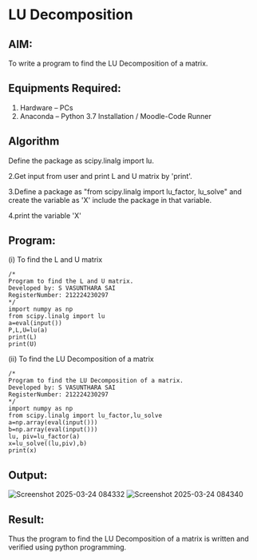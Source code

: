 # LU Decomposition 

## AIM:
To write a program to find the LU Decomposition of a matrix.

## Equipments Required:
1. Hardware – PCs
2. Anaconda – Python 3.7 Installation / Moodle-Code Runner

## Algorithm
Define the package as scipy.linalg import lu.

2.Get input from user and print L and U matrix by 'print'.

3.Define a package as "from scipy.linalg import lu_factor, lu_solve" and create the variable as 'X' include the package in that variable.

4.print the variable 'X'



## Program:
(i) To find the L and U matrix
```
/*
Program to find the L and U matrix.
Developed by: S VASUNTHARA SAI
RegisterNumber: 212224230297
*/
import numpy as np
from scipy.linalg import lu
a=eval(input())
P,L,U=lu(a)
print(L)
print(U)
```
(ii) To find the LU Decomposition of a matrix
```
/*
Program to find the LU Decomposition of a matrix.
Developed by: S VASUNTHARA SAI
RegisterNumber: 212224230297
*/
import numpy as np
from scipy.linalg import lu_factor,lu_solve
a=np.array(eval(input()))
b=np.array(eval(input()))
lu, piv=lu_factor(a)
x=lu_solve((lu,piv),b)
print(x)

```

## Output:
![Screenshot 2025-03-24 084332](https://github.com/user-attachments/assets/cefdc908-067d-4db7-bca9-f3c76a83f5ec)
![Screenshot 2025-03-24 084340](https://github.com/user-attachments/assets/8f64bd8f-8669-4db8-964f-be0fd812a493)



## Result:
Thus the program to find the LU Decomposition of a matrix is written and verified using python programming.

